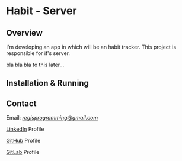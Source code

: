 # Habit - Server

## Overview

I'm developing an app in which will be an habit tracker. This project is responsible for it's server.

bla bla bla to this later...

## Installation & Running

## Contact

Email: *regisprogramming@gmail.com*

[LinkedIn](https://www.linkedin.com/in/regissfaria/) Profile

[GitHub](https://github.com/regisfaria) Profile

[GitLab](https://gitlab.com/regisfaria) Profile
